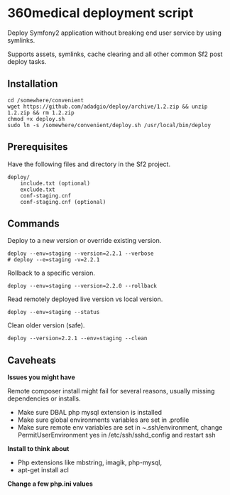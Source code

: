 # 360medical deployment script

Deploy Symfony2 application without breaking end user service by using symlinks.

Supports assets, symlinks, cache clearing and all other common Sf2 post deploy tasks.

## Installation

```
cd /somewhere/convenient
wget https://github.com/adadgio/deploy/archive/1.2.zip && unzip 1.2.zip && rm 1.2.zip
chmod +x deploy.sh
sudo ln -s /somewhere/convenient/deploy.sh /usr/local/bin/deploy
```

## Prerequisites

Have the following files and directory in the Sf2 project.

```
deploy/
    include.txt (optional)
    exclude.txt
    conf-staging.cnf
    conf-staging.cnf (optional)
```

## Commands

Deploy to a new version or override existing version.

```
deploy --env=staging --version=2.2.1 --verbose
# deploy --e=staging -v=2.2.1
```

Rollback to a specific version.

```
deploy --env=staging --version=2.2.0 --rollback
```

Read remotely deployed live version vs local version.

```
deploy --env=staging --status
```

Clean older version (safe).

```
deploy --version=2.2.1 --env=staging --clean
```

## Caveheats

**Issues you might have**

Remote composer install might fail for several reasons, usually missing dependencies or installs.

- Make sure DBAL php mysql extension is installed
- Make sure global environments variables are set in .profile
- Make sure remote env variables are set in ~.ssh/environment, change PermitUserEnvironment yes in /etc/ssh/sshd_config and restart ssh

**Install to think about**

- Php extensions like mbstring, imagik, php-mysql,
- apt-get install acl

**Change a few php.ini values**
